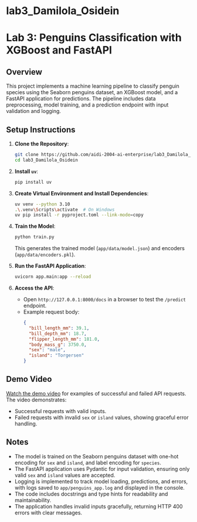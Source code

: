 # lab3_Damilola_Osidein

# Lab 3: Penguins Classification with XGBoost and FastAPI

## Overview
This project implements a machine learning pipeline to classify penguin species using the Seaborn penguins dataset, an XGBoost model, and a FastAPI application for predictions. The pipeline includes data preprocessing, model training, and a prediction endpoint with input validation and logging.

## Setup Instructions
1. **Clone the Repository**:
   ```bash
   git clone https://github.com/aidi-2004-ai-enterprise/lab3_Damilola_Osidein.git
   cd lab3_Damilola_Osidein
   ```

2. **Install `uv`**:
   ```bash
   pip install uv
   ```

3. **Create Virtual Environment and Install Dependencies**:
   ```bash
   uv venv --python 3.10
   .\.venv\Scripts\activate  # On Windows
   uv pip install -r pyproject.toml --link-mode=copy
   ```

4. **Train the Model**:
   ```bash
   python train.py
   ```
   This generates the trained model (`app/data/model.json`) and encoders (`app/data/encoders.pkl`).

5. **Run the FastAPI Application**:
   ```bash
   uvicorn app.main:app --reload
   ```

6. **Access the API**:
   - Open `http://127.0.0.1:8000/docs` in a browser to test the `/predict` endpoint.
   - Example request body:
     ```json
     {
       "bill_length_mm": 39.1,
       "bill_depth_mm": 18.7,
       "flipper_length_mm": 181.0,
       "body_mass_g": 3750.0,
       "sex": "male",
       "island": "Torgersen"
     }
     ```

## Demo Video
[Watch the demo video](./demo.mp4) for examples of successful and failed API requests. The video demonstrates:
- Successful requests with valid inputs.
- Failed requests with invalid `sex` or `island` values, showing graceful error handling.

## Notes
- The model is trained on the Seaborn penguins dataset with one-hot encoding for `sex` and `island`, and label encoding for `species`.
- The FastAPI application uses Pydantic for input validation, ensuring only valid `sex` and `island` values are accepted.
- Logging is implemented to track model loading, predictions, and errors, with logs saved to `app/penguins_app.log` and displayed in the console.
- The code includes docstrings and type hints for readability and maintainability.
- The application handles invalid inputs gracefully, returning HTTP 400 errors with clear messages.